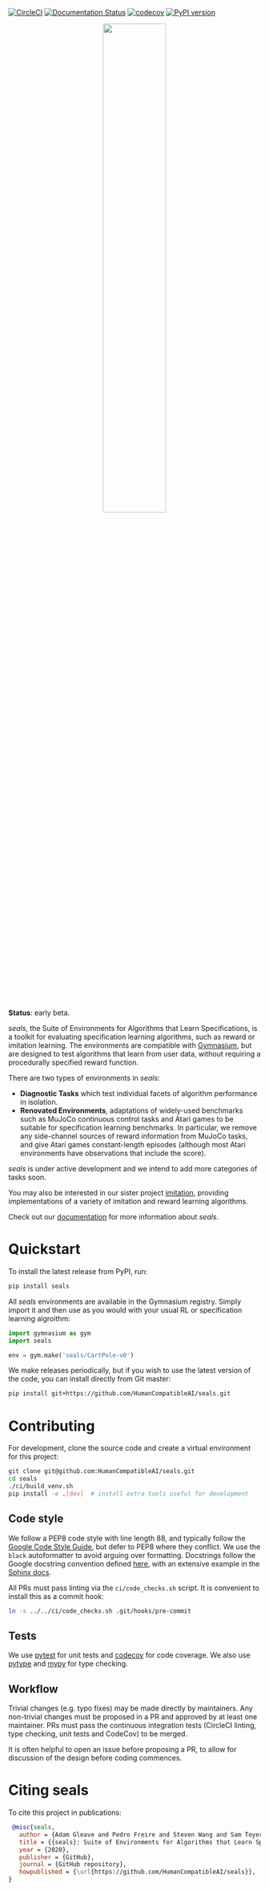 [![CircleCI](https://circleci.com/gh/HumanCompatibleAI/seals.svg?style=svg)](https://circleci.com/gh/HumanCompatibleAI/seals)
[![Documentation Status](https://readthedocs.org/projects/seals/badge/?version=latest)](https://seals.readthedocs.io/en/latest/?badge=latest)
[![codecov](https://codecov.io/gh/HumanCompatibleAI/seals/branch/master/graph/badge.svg)](https://codecov.io/gh/HumanCompatibleAI/seals)
[![PyPI version](https://badge.fury.io/py/seals.svg)](https://badge.fury.io/py/seals)

<p align="center"><img src="docs/_static/img/logo.svg" width="50%"/></p>

**Status**: early beta.

*seals*, the Suite of Environments for Algorithms that Learn Specifications, is a toolkit for
evaluating specification learning algorithms, such as reward or imitation learning. The
environments are compatible with [Gymnasium](https://gymnasium.farama.org/), but are designed
to test algorithms that learn from user data, without requiring a procedurally specified
reward function.

There are two types of environments in *seals*:

  - **Diagnostic Tasks** which test individual facets of algorithm performance in isolation.
  - **Renovated Environments**, adaptations of widely-used benchmarks such as MuJoCo continuous
      control tasks and Atari games to be suitable for specification learning benchmarks. In particular, 
      we remove any side-channel sources of reward information from MuJoCo tasks, and give Atari games constant-length episodes (although most Atari environments have observations that include the score).

*seals* is under active development and we intend to add more categories of tasks soon.
 
You may also be interested in our sister project [imitation](https://github.com/humancompatibleai/imitation/),
providing implementations of a variety of imitation and reward learning algorithms.

Check out our [documentation](https://seals.readthedocs.io/en/latest/) for more information about *seals*.

# Quickstart

To install the latest release from PyPI, run:
 
```bash
pip install seals
```

All *seals* environments are available in the Gymnasium registry. Simply import it and then use as you
would with your usual RL or specification learning algroithm:

```python
import gymnasium as gym
import seals

env = gym.make('seals/CartPole-v0')
```

We make releases periodically, but if you wish to use the latest version of the code, you can
install directly from Git master:

```bash
pip install git+https://github.com/HumanCompatibleAI/seals.git
```

# Contributing

For development, clone the source code and create a virtual environment for this project:

```bash
git clone git@github.com:HumanCompatibleAI/seals.git
cd seals
./ci/build_venv.sh
pip install -e .[dev]  # install extra tools useful for development
```

## Code style

We follow a PEP8 code style with line length 88, and typically follow the [Google Code Style Guide](http://google.github.io/styleguide/pyguide.html),
but defer to PEP8 where they conflict. We use the `black` autoformatter to avoid arguing over formatting.
Docstrings follow the Google docstring convention defined [here](http://google.github.io/styleguide/pyguide.html#38-comments-and-docstrings),
with an extensive example in the [Sphinx docs](https://www.sphinx-doc.org/en/master/usage/extensions/example_google.html).

All PRs must pass linting via the `ci/code_checks.sh` script. It is convenient to install this as a commit hook:

```bash
ln -s ../../ci/code_checks.sh .git/hooks/pre-commit
```

## Tests

We use [pytest](https://docs.pytest.org/en/latest/) for unit tests
and [codecov](http://codecov.io/) for code coverage.
We also use [pytype](https://github.com/google/pytype) and [mypy](http://mypy-lang.org/)
for type checking.

## Workflow

Trivial changes (e.g. typo fixes) may be made directly by maintainers. Any non-trivial changes
must be proposed in a PR and approved by at least one maintainer. PRs must pass the continuous 
integration tests (CircleCI linting, type checking, unit tests and CodeCov) to be merged.

It is often helpful to open an issue before proposing a PR, to allow for discussion of the design
before coding commences.

# Citing seals

To cite this project in publications:

```bibtex
 @misc{seals,
   author = {Adam Gleave and Pedro Freire and Steven Wang and Sam Toyer},
   title = {{seals}: Suite of Environments for Algorithms that Learn Specifications},
   year = {2020},
   publisher = {GitHub},
   journal = {GitHub repository},
   howpublished = {\url{https://github.com/HumanCompatibleAI/seals}},
}
```
